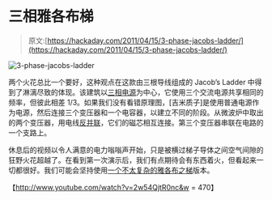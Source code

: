 # 三相雅各布梯

> 原文:[https://hackaday.com/2011/04/15/3-phase-jacobs-ladder/](https://hackaday.com/2011/04/15/3-phase-jacobs-ladder/)

![](../Images/24e59d498df33f5aa5fe4df6bd89da70.png "3-phase-jacobs-ladder")

两个火花总比一个要好，这种观点在这款由三根导线组成的 Jacob’s Ladder 中得到了淋漓尽致的体现。该建筑以[三相电源](http://en.wikipedia.org/wiki/Three-phase_electric_power)为中心，它使用三个交流电源共享相同的频率，但彼此相差 1/3。如果我们没有看错原理图，[吉米质子]是使用普通电源作为电源，然后连接三个变压器和一个电容器，以建立不同的阶段。从微波炉中取出的两个变压器，用电线[反并联](http://en.wikipedia.org/wiki/Antiparallel_(electronics))，它们的磁芯相互连接。第三个变压器串联在电路的一个支路上。

休息后的视频以令人满意的电力嗡嗡声开始，只是被横过梯子导体之间空气间隙的狂野火花超越了。在看到第一次演示后，我们有点期待会有东西着火，但看起来一切都很好。我们可能会坚持使用[一个不太复杂的雅各布之梯](http://hackaday.com/2011/03/30/jacobs-ladder-makes-itself-at-home-in-a-floppy-disk-box/)版本。

【http://www.youtube.com/watch?v=2w54QjtR0nc&w = 470】